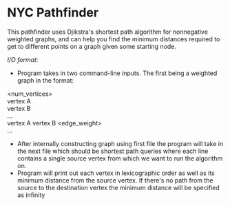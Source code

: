 # NYC Pathfinder

This pathfinder uses Djikstra's shortest path algorithm for nonnegative weighted graphs, and can help you find the minimum distances required to get to different points on a graph given some starting node.

_I/O format_:
 - Program takes in two command-line inputs. The first being a weighted graph in the format:

<num_vertices>  
vertex A  
vertex B  
...  
vertex A vertex B <edge_weight>  
...  

 - After internally constructing graph using first file the program will take in the next file which should be shortest path queries where each line contains a single source vertex from which we want to run the algorithm on.
 - Program will print out each vertex in lexicographic order as well as its minimum distance from the source vertex. If there's no path from the source to the destination vertex the minimum distance will be specified as infinity
